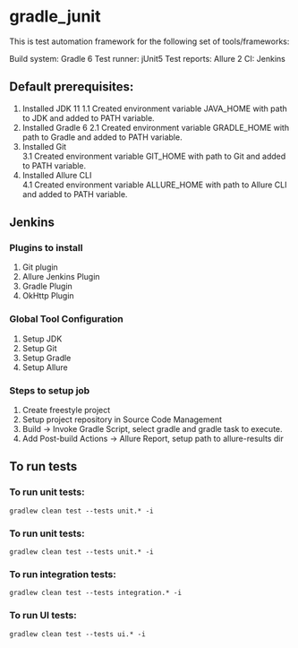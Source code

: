 # gradle_junit

This is test automation framework for the following set of tools/frameworks:

Build system: Gradle 6 Test runner: jUnit5 Test reports: Allure 2 CI: Jenkins

## Default prerequisites:

1. Installed JDK 11 1.1 Created environment variable JAVA_HOME with path to JDK and added to PATH
   variable.
2. Installed Gradle 6 2.1 Created environment variable GRADLE_HOME with path to Gradle and added to
   PATH variable.
3. Installed Git  
   3.1 Created environment variable GIT_HOME with path to Git and added to PATH variable.
4. Installed Allure CLI  
   4.1 Created environment variable ALLURE_HOME with path to Allure CLI and added to PATH variable.

## Jenkins

### Plugins to install

1. Git plugin
2. Allure Jenkins Plugin
3. Gradle Plugin
4. OkHttp Plugin

### Global Tool Configuration

1. Setup JDK
2. Setup Git
3. Setup Gradle
4. Setup Allure

### Steps to setup job

1. Create freestyle project
2. Setup project repository in Source Code Management
3. Build -> Invoke Gradle Script, select gradle and gradle task to execute.
4. Add Post-build Actions -> Allure Report, setup path to allure-results dir

## To run tests

### To run unit tests:

```shell
gradlew clean test --tests unit.* -i
```

### To run unit tests:

```shell
gradlew clean test --tests unit.* -i
```

### To run integration tests:

```shell
gradlew clean test --tests integration.* -i
```

### To run UI tests:

```shell
gradlew clean test --tests ui.* -i
```
